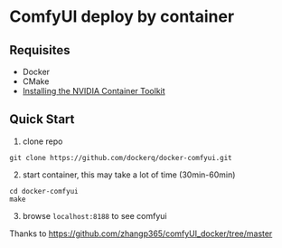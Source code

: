 # ComfyUI deploy by container

## Requisites

- Docker
- CMake
- [Installing the NVIDIA Container Toolkit](https://docs.nvidia.com/datacenter/cloud-native/container-toolkit/latest/install-guide.html)

## Quick Start

1. clone repo

```shell
git clone https://github.com/dockerq/docker-comfyui.git
```

2. start container, this may take a lot of time (30min-60min)

```shell
cd docker-comfyui
make
```

3. browse `localhost:8188` to see comfyui

Thanks to https://github.com/zhangp365/comfyUI_docker/tree/master
